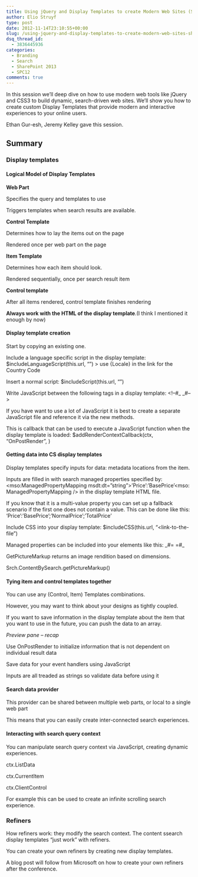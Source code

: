 ```yaml
---
title: Using jQuery and Display Templates to create Modern Web Sites (SharePoint Conference – SPC12)
author: Elio Struyf
type: post
date: 2012-11-14T23:10:55+00:00
slug: /using-jquery-and-display-templates-to-create-modern-web-sites-sharepoint-conference-spc12/
dsq_thread_id:
  - 3836445936
categories:
  - Branding
  - Search
  - SharePoint 2013
  - SPC12
comments: true
---
```


In this session we’ll deep dive on how to use modern web tools like jQuery and CSS3 to build dynamic, search-driven web sites. We’ll show you how to create custom Display Templates that provide modern and interactive experiences to your online users.

Ethan Gur-esh, Jeremy Kelley gave this session.

## Summary

### Display templates

#### Logical Model of Display Templates

**Web Part**

Specifies the query and templates to use

Triggers templates when search results are available.

**Control Template**

Determines how to lay the items out on the page

Rendered once per web part on the page

**Item Template**

Determines how each item should look.

Rendered sequentially, once per search result item

**Control template**

After all items rendered, control template finishes rendering

**Always work with the HTML of the display template**.(I think I mentioned it enough by now)

#### Display template creation

Start by copying an existing one.

Include a language specific script in the display template: $includeLanguageScript(this.url, “<link-to-the-file>”) > use {Locale} in the link for the Country Code

Insert a normal script: $includeScript(this.url, “<link-to-the-file>”)

Write JavaScript between the following tags in a display template: <!&#8211;#_ _#&#8211;>

If you have want to use a lot of JavaScript it is best to create a separate JavaScript file and reference it via the new methods.

This is callback that can be used to execute a JavaScript function when the display template is loaded: $addRenderContextCallback(ctx, “OnPostRender”, <function-that-you-want-to-call>)

#### Getting data into CS display templates

Display templates specify inputs for data: metadata locations from the item.

Inputs are filled in with search managed properties specified by: <mso:ManagedPropertyMapping msdt:dt=”string”>’Price’:’BasePrice’<mso: ManagedPropertyMapping /> in the display template HTML file.

If you know that it is a multi-value property you can set up a fallback scenario if the first one does not contain a value. This can be done like this: ‘Price’:’BasePrice’;’NormalPrice’;’TotalPrice’

Include CSS into your display template: $includeCSS(this.url, “<link-to-the-file”)

Managed properties can be included into your elements like this: \_#= <managed-property-name> =#\_

GetPictureMarkup returns an image rendition based on dimensions.

Srch.ContentBySearch.getPictureMarkup()

#### Tying item and control templates together

You can use any (Control, Item) Templates combinations.

However, you may want to think about your designs as tightly coupled.

If you want to save information in the display template about the item that you want to use in the future, you can push the data to an array.

_Preview pane – recap_

Use OnPostRender to initialize information that is not dependent on individual result data

Save data for your event handlers using JavaScript

Inputs are all treaded as strings so validate data before using it

#### Search data provider

This provider can be shared between multiple web parts, or local to a single web part

This means that you can easily create inter-connected search experiences.

#### Interacting with search query context

You can manipulate search query context via JavaScript, creating dynamic experiences.

ctx.ListData

ctx.CurrentItem

ctx.ClientControl

For example this can be used to create an infinite scrolling search experience.

### Refiners

How refiners work: they modify the search context. The content ssearch display templates “just work” with refiners.

You can create your own refiners by creating new display templates.

A blog post will follow from Microsoft on how to create your own refiners after the conference.